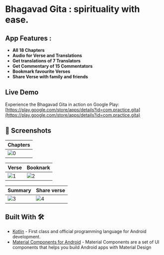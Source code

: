 # Bhagavad Gita : spirituality with ease.

## App Features :
- **All 18 Chapters**
- **Audio for Verse and Translations**
- **Get translations of 7 Translators**
- **Get Commentary of 15 Commentators**
- **Bookmark favourite Verses**
- **Share Verse with family and friends**

## Live Demo

Experience the Bhagavad Gita in action on Google Play: [https://play.google.com/store/apps/details?id=com.practice.gita](https://play.google.com/store/apps/details?id=com.practice.gita)


## 📸 Screenshots

| Chapters |
|--|
| ![0](https://github.com/jemish-169/Bhagavad-Gita/assets/95186825/6fb1d6b1-4dd0-4b52-9d35-48510d1a4cb5) |

| Verse | Booknark |
|--|--|
| ![1](https://github.com/jemish-169/Bhagavad-Gita/assets/95186825/a17ca6b4-f6a3-49db-852c-e000a5d8edd1) | ![2](https://github.com/jemish-169/Bhagavad-Gita/assets/95186825/a06475fc-28df-4ca3-827d-c90d447da160) |

| Summary | Share verse |
|--|--|
| ![3](https://github.com/jemish-169/Bhagavad-Gita/assets/95186825/2bbfe23d-4aba-4736-8927-76e93afce432) | ![4](https://github.com/jemish-169/Bhagavad-Gita/assets/95186825/acbfdc34-1090-4467-bfcd-43a9f577eaff) |


## Built With 🛠

- [Kotlin](https://kotlinlang.org/) - First class and official programming language for Android development.
- [Material Components for Android](https://github.com/material-components/material-components-android) - Material Components are a set of UI components that helps you build Android apps with Material Design
